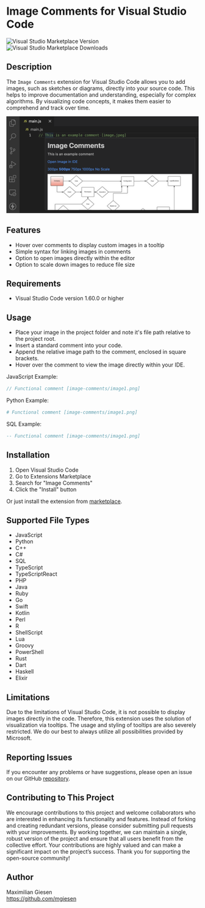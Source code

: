 # Image Comments for Visual Studio Code

![Visual Studio Marketplace Version](https://img.shields.io/visual-studio-marketplace/v/mgiesen.image-comments)
![Visual Studio Marketplace Downloads](https://img.shields.io/visual-studio-marketplace/d/mgiesen.image-comments)

## Description

The `Image Comments` extension for Visual Studio Code allows you to add images, such as sketches or diagrams, directly into your source code. This helps to improve documentation and understanding, especially for complex algorithms. By visualizing code concepts, it makes them easier to comprehend and track over time.

![Image](readme/image-comment.png)

## Features

- Hover over comments to display custom images in a tooltip
- Simple syntax for linking images in comments
- Option to open images directly within the editor
- Option to scale down images to reduce file size

## Requirements

- Visual Studio Code version 1.60.0 or higher

## Usage

- Place your image in the project folder and note it's file path relative to the project root.
- Insert a standard comment into your code.
- Append the relative image path to the comment, enclosed in square brackets.
- Hover over the comment to view the image directly within your IDE.

JavaScript Example:

```js
// Functional comment [image-comments/image1.png]
```

Python Example:

```Python
# Functional comment [image-comments/image1.png]
```

SQL Example:

```sql
-- Functional comment [image-comments/image1.png]
```

## Installation

1. Open Visual Studio Code
2. Go to Extensions Marketplace
3. Search for "Image Comments"
4. Click the "Install" button

Or just install the extension from [marketplace](https://marketplace.visualstudio.com/items?itemName=mgiesen.image-comments&ssr=false#review-details).

## Supported File Types

- JavaScript
- Python
- C++
- C#
- SQL
- TypeScript
- TypeScriptReact
- PHP
- Java
- Ruby
- Go
- Swift
- Kotlin
- Perl
- R
- ShellScript
- Lua
- Groovy
- PowerShell
- Rust
- Dart
- Haskell
- Elixir

## Limitations

Due to the limitations of Visual Studio Code, it is not possible to display images directly in the code. Therefore, this extension uses the solution of visualization via tooltips. The usage and styling of tooltips are also severely restricted. We do our best to always utilize all possibilities provided by Microsoft.

## Reporting Issues

If you encounter any problems or have suggestions, please open an issue on our GitHub [repository](https://github.com/mgiesen/Image-Comments).

## Contributing to This Project

We encourage contributions to this project and welcome collaborators who are interested in enhancing its functionality and features. Instead of forking and creating redundant versions, please consider submitting pull requests with your improvements. By working together, we can maintain a single, robust version of the project and ensure that all users benefit from the collective effort. Your contributions are highly valued and can make a significant impact on the project’s success. Thank you for supporting the open-source community!

## Author

Maximilian Giesen  
https://github.com/mgiesen
